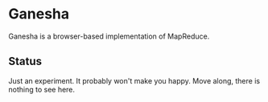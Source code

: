 Ganesha
=======

Ganesha is a browser-based implementation of MapReduce.

Status
------

Just an experiment. It probably won't make you happy. Move along, there is nothing to see here.
